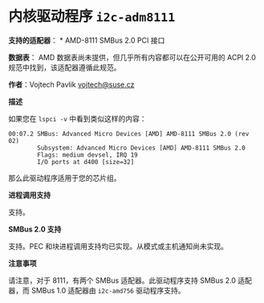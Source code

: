 # 内核驱动程序 `i2c-adm8111`

**支持的适配器**：
    * AMD-8111 SMBus 2.0 PCI 接口

**数据表**：
    AMD 数据表尚未提供，但几乎所有内容都可以在公开可用的 ACPI 2.0 规范中找到，该适配器遵循此规范。

**作者**：Vojtech Pavlik <vojtech@suse.cz>

**描述**

如果您在 `lspci -v` 中看到类似这样的内容：

```
00:07.2 SMBus: Advanced Micro Devices [AMD] AMD-8111 SMBus 2.0 (rev 02)
        Subsystem: Advanced Micro Devices [AMD] AMD-8111 SMBus 2.0
        Flags: medium devsel, IRQ 19
        I/O ports at d400 [size=32]
```

那么此驱动程序适用于您的芯片组。

**进程调用支持**

支持。

**SMBus 2.0 支持**

支持。PEC 和块进程调用支持均已实现。从模式或主机通知尚未实现。

**注意事项**

请注意，对于 8111，有两个 SMBus 适配器。此驱动程序支持 SMBus 2.0 适配器，而 SMBus 1.0 适配器由 `i2c-amd756` 驱动程序支持。